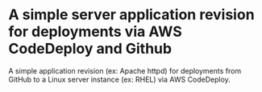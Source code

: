 # A simple server application revision for deployments via AWS CodeDeploy and Github
A simple application revision (ex: Apache httpd) for deployments from GitHub to a Linux server instance (ex: RHEL) via AWS CodeDeploy.
